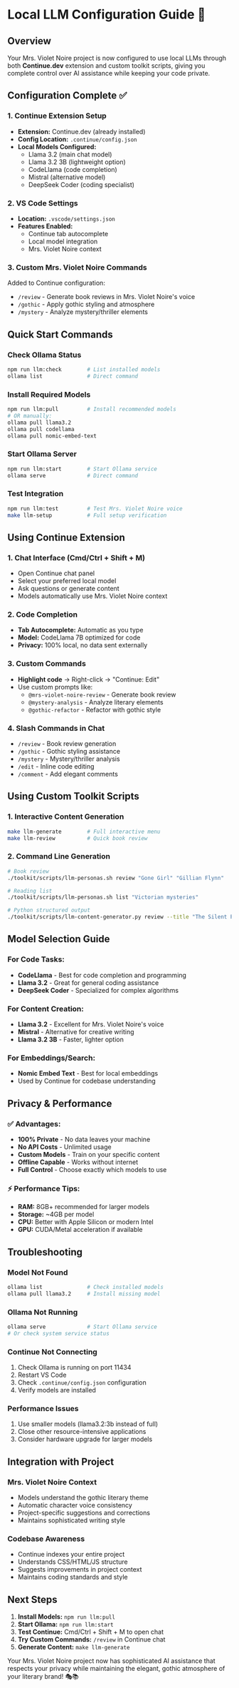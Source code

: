 # Local LLM Configuration Guide 🤖

## Overview
Your Mrs. Violet Noire project is now configured to use local LLMs through both **Continue.dev** extension and custom toolkit scripts, giving you complete control over AI assistance while keeping your code private.

## Configuration Complete ✅

### 1. Continue Extension Setup
- **Extension:** Continue.dev (already installed)
- **Config Location:** `.continue/config.json`
- **Local Models Configured:**
  - Llama 3.2 (main chat model)
  - Llama 3.2 3B (lightweight option)
  - CodeLlama (code completion)
  - Mistral (alternative model)
  - DeepSeek Coder (coding specialist)

### 2. VS Code Settings
- **Location:** `.vscode/settings.json`
- **Features Enabled:**
  - Continue tab autocomplete
  - Local model integration
  - Mrs. Violet Noire context

### 3. Custom Mrs. Violet Noire Commands
Added to Continue configuration:
- `/review` - Generate book reviews in Mrs. Violet Noire's voice
- `/gothic` - Apply gothic styling and atmosphere
- `/mystery` - Analyze mystery/thriller elements

## Quick Start Commands

### Check Ollama Status
```bash
npm run llm:check        # List installed models
ollama list              # Direct command
```

### Install Required Models
```bash
npm run llm:pull         # Install recommended models
# OR manually:
ollama pull llama3.2
ollama pull codellama
ollama pull nomic-embed-text
```

### Start Ollama Server
```bash
npm run llm:start        # Start Ollama service
ollama serve             # Direct command
```

### Test Integration
```bash
npm run llm:test         # Test Mrs. Violet Noire voice
make llm-setup           # Full setup verification
```

## Using Continue Extension

### 1. **Chat Interface** (Cmd/Ctrl + Shift + M)
- Open Continue chat panel
- Select your preferred local model
- Ask questions or generate content
- Models automatically use Mrs. Violet Noire context

### 2. **Code Completion**
- **Tab Autocomplete:** Automatic as you type
- **Model:** CodeLlama 7B optimized for code
- **Privacy:** 100% local, no data sent externally

### 3. **Custom Commands**
- **Highlight code** → Right-click → "Continue: Edit"
- Use custom prompts like:
  - `@mrs-violet-noire-review` - Generate book review
  - `@mystery-analysis` - Analyze literary elements
  - `@gothic-refactor` - Refactor with gothic style

### 4. **Slash Commands in Chat**
- `/review` - Book review generation
- `/gothic` - Gothic styling assistance
- `/mystery` - Mystery/thriller analysis
- `/edit` - Inline code editing
- `/comment` - Add elegant comments

## Using Custom Toolkit Scripts

### 1. **Interactive Content Generation**
```bash
make llm-generate        # Full interactive menu
make llm-review          # Quick book review
```

### 2. **Command Line Generation**
```bash
# Book review
./toolkit/scripts/llm-personas.sh review "Gone Girl" "Gillian Flynn"

# Reading list
./toolkit/scripts/llm-personas.sh list "Victorian mysteries"

# Python structured output
./toolkit/scripts/llm-content-generator.py review --title "The Silent Patient" --author "Alex Michaelides" --save-md
```

## Model Selection Guide

### **For Code Tasks:**
- **CodeLlama** - Best for code completion and programming
- **Llama 3.2** - Great for general coding assistance
- **DeepSeek Coder** - Specialized for complex algorithms

### **For Content Creation:**
- **Llama 3.2** - Excellent for Mrs. Violet Noire's voice
- **Mistral** - Alternative for creative writing
- **Llama 3.2 3B** - Faster, lighter option

### **For Embeddings/Search:**
- **Nomic Embed Text** - Best for local embeddings
- Used by Continue for codebase understanding

## Privacy & Performance

### ✅ **Advantages:**
- **100% Private** - No data leaves your machine
- **No API Costs** - Unlimited usage
- **Custom Models** - Train on your specific content
- **Offline Capable** - Works without internet
- **Full Control** - Choose exactly which models to use

### ⚡ **Performance Tips:**
- **RAM:** 8GB+ recommended for larger models
- **Storage:** ~4GB per model
- **CPU:** Better with Apple Silicon or modern Intel
- **GPU:** CUDA/Metal acceleration if available

## Troubleshooting

### Model Not Found
```bash
ollama list              # Check installed models
ollama pull llama3.2     # Install missing model
```

### Ollama Not Running
```bash
ollama serve             # Start Ollama service
# Or check system service status
```

### Continue Not Connecting
1. Check Ollama is running on port 11434
2. Restart VS Code
3. Check `.continue/config.json` configuration
4. Verify models are installed

### Performance Issues
1. Use smaller models (llama3.2:3b instead of full)
2. Close other resource-intensive applications
3. Consider hardware upgrade for larger models

## Integration with Project

### **Mrs. Violet Noire Context**
- Models understand the gothic literary theme
- Automatic character voice consistency
- Project-specific suggestions and corrections
- Maintains sophisticated writing style

### **Codebase Awareness**
- Continue indexes your entire project
- Understands CSS/HTML/JS structure
- Suggests improvements in project context
- Maintains coding standards and style

## Next Steps

1. **Install Models:** `npm run llm:pull`
2. **Start Ollama:** `npm run llm:start`
3. **Test Continue:** Cmd/Ctrl + Shift + M to open chat
4. **Try Custom Commands:** `/review` in Continue chat
5. **Generate Content:** `make llm-generate`

Your Mrs. Violet Noire project now has sophisticated AI assistance that respects your privacy while maintaining the elegant, gothic atmosphere of your literary brand! 🎭📚
